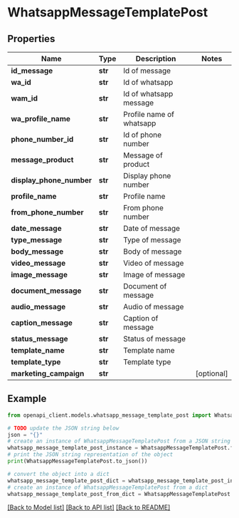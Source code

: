 # WhatsappMessageTemplatePost


## Properties

Name | Type | Description | Notes
------------ | ------------- | ------------- | -------------
**id_message** | **str** | Id of message | 
**wa_id** | **str** | Id of whatsapp | 
**wam_id** | **str** | Id of whatsapp message | 
**wa_profile_name** | **str** | Profile name of whatsapp | 
**phone_number_id** | **str** | Id of phone number | 
**message_product** | **str** | Message of product | 
**display_phone_number** | **str** | Display phone number | 
**profile_name** | **str** | Profile name | 
**from_phone_number** | **str** | From phone number | 
**date_message** | **str** | Date of message | 
**type_message** | **str** | Type of message | 
**body_message** | **str** | Body of message | 
**video_message** | **str** | Video of message | 
**image_message** | **str** | Image of message | 
**document_message** | **str** | Document of message | 
**audio_message** | **str** | Audio of message | 
**caption_message** | **str** | Caption of message | 
**status_message** | **str** | Status of message | 
**template_name** | **str** | Template name | 
**template_type** | **str** | Template type | 
**marketing_campaign** | **str** |  | [optional] 

## Example

```python
from openapi_client.models.whatsapp_message_template_post import WhatsappMessageTemplatePost

# TODO update the JSON string below
json = "{}"
# create an instance of WhatsappMessageTemplatePost from a JSON string
whatsapp_message_template_post_instance = WhatsappMessageTemplatePost.from_json(json)
# print the JSON string representation of the object
print(WhatsappMessageTemplatePost.to_json())

# convert the object into a dict
whatsapp_message_template_post_dict = whatsapp_message_template_post_instance.to_dict()
# create an instance of WhatsappMessageTemplatePost from a dict
whatsapp_message_template_post_from_dict = WhatsappMessageTemplatePost.from_dict(whatsapp_message_template_post_dict)
```
[[Back to Model list]](../README.md#documentation-for-models) [[Back to API list]](../README.md#documentation-for-api-endpoints) [[Back to README]](../README.md)


